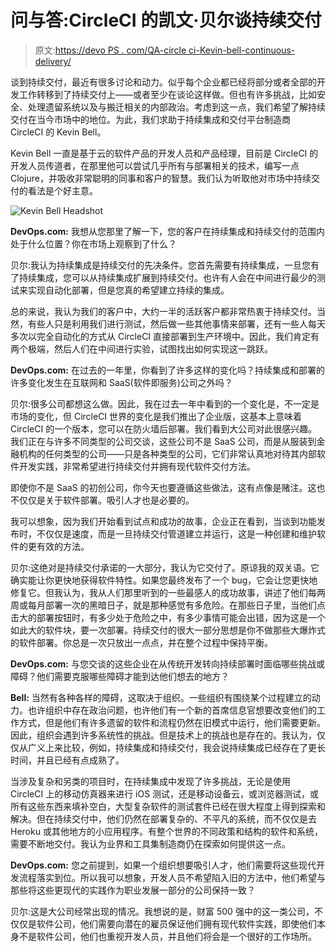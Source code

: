# 问与答:CircleCI 的凯文·贝尔谈持续交付

> 原文:[https://devo PS . com/QA-circle ci-Kevin-bell-continuous-delivery/](https://devops.com/qa-circleci-kevin-bell-continuous-delivery/)

谈到持续交付，最近有很多讨论和动力。似乎每个企业都已经将部分或者全部的开发工作转移到了持续交付上——或者至少在谈论这样做。但也有许多挑战，比如安全、处理遗留系统以及与搬迁相关的内部政治。考虑到这一点，我们希望了解持续交付在当今市场中的地位。为此，我们求助于持续集成和交付平台制造商 CircleCI 的 Kevin Bell。

Kevin Bell 一直是基于云的软件产品的开发人员和产品经理，目前是 CircleCI 的开发人员传道者，在那里他可以尝试几乎所有与部署相关的技术，编写一点 Clojure，并吸收非常聪明的同事和客户的智慧。我们认为听取他对市场中持续交付的看法是个好主意。

![Kevin Bell Headshot](../Images/e1f55f214ecc789ac1fa4e42a7fd9e0c.png)

**DevOps.com:** 我想从您那里了解一下，您的客户在持续集成和持续交付的范围内处于什么位置？你在市场上观察到了什么？

贝尔:我认为持续集成是持续交付的先决条件。您首先需要有持续集成，一旦您有了持续集成，您可以从持续集成扩展到持续交付。也许有人会在中间进行最少的测试来实现自动化部署，但是您真的希望建立持续的集成。

总的来说，我认为我们的客户中，大约一半的活跃客户都非常热衷于持续交付。当然，有些人只是利用我们进行测试，然后做一些其他事情来部署，还有一些人每天多次以完全自动化的方式从 CircleCI 直接部署到生产环境中。因此，我们肯定有两个极端，然后人们在中间进行实验，试图找出如何实现这一跳跃。

**DevOps.com:** 在过去的一年里，你看到了许多这样的变化吗？持续集成和部署的许多变化发生在互联网和 SaaS(软件即服务)公司之外吗？

贝尔:很多公司都想这么做。因此，我在过去一年中看到的一个变化是，不一定是市场的变化，但 CircleCI 世界的变化是我们推出了企业版，这基本上意味着 CircleCI 的一个版本，您可以在防火墙后部署。我们看到大公司对此很感兴趣。我们正在与许多不同类型的公司交谈，这些公司不是 SaaS 公司，而是从服装到金融机构的任何类型的公司——只是各种类型的公司，它们非常认真地对待其内部软件开发实践，非常希望进行持续交付并拥有现代软件交付方法。

即使你不是 SaaS 的初创公司，你今天也要遵循这些做法，这有点像是赌注。这也不仅仅是关于软件部署。吸引人才也是必要的。

我可以想象，因为我们开始看到试点和成功的故事，企业正在看到，当谈到功能发布时，不仅仅是速度，而是一旦持续交付管道建立并运行，这是一种创建和维护软件的更有效的方法。

贝尔:这绝对是持续交付承诺的一大部分，我认为它交付了。原谅我的双关语。它确实能让你更快地获得软件特性。如果您最终发布了一个 bug，它会让您更快地修复它。但我认为，我从人们那里听到的一些最感人的成功故事，讲述了他们每两周或每月部署一次的黑暗日子，就是那种感觉有多危险。在那些日子里，当他们点击大的部署按钮时，有多少处于危险之中，有多少事情可能会出错，因为这是一个如此大的软件块，要一次部署。持续交付的很大一部分思想是你不做那些大爆炸式的软件部署。你总是一次只放出一点点，并在整个过程中保持平衡。

**DevOps.com:** 与您交谈的这些企业在从传统开发转向持续部署时面临哪些挑战或障碍？他们需要克服哪些障碍才能到达他们想去的地方？

**Bell:** 当然有各种各样的障碍，这取决于组织。一些组织有围绕某个过程建立的动力。也许组织中存在政治问题，也许他们有一个新的首席信息官想要改变他们的工作方式，但是他们有许多遗留的软件和流程仍然在旧模式中运行，他们需要更新。因此，组织会遇到许多系统性的挑战。但是技术上的挑战也是存在的。我认为，仅仅从广义上来比较，例如，持续集成和持续交付，我会说持续集成已经存在了更长时间，并且已经有点成熟了。

当涉及复杂和另类的项目时，在持续集成中发现了许多挑战，无论是使用 CircleCI 上的移动仿真器来进行 iOS 测试，还是移动设备云，或浏览器测试，或所有这些东西来填补空白，大型复杂软件的测试套件已经在很大程度上得到探索和解决。但在持续交付中，他们仍然在部署复杂的、不平凡的系统，而不仅仅是去 Heroku 或其他地方的小应用程序。有整个世界的不同政策和结构的软件和系统，需要不断地交付。我认为业界和工具集制造商仍在探索如何提供这一点。

**DevOps.com:** 您之前提到，如果一个组织想要吸引人才，他们需要将这些现代开发流程落实到位。所以我可以想象，开发人员不希望陷入旧的方法中，他们希望与那些将这些更现代的实践作为职业发展一部分的公司保持一致？

贝尔:这是大公司经常出现的情况。我想说的是，财富 500 强中的这一类公司，不仅仅是软件公司，他们需要向潜在的雇员保证他们拥有现代软件实践，即使他们本身不是软件公司，他们也重视开发人员，并且他们将会是一个很好的工作场所。